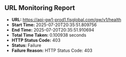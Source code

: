 ## URL Monitoring Report

- **URL:** https://api-gw1-prod1.fisglobal.com/gw/v1/health
- **Start Time:** 2025-07-20T20:35:51.809756
- **End Time:** 2025-07-20T20:35:51.910694
- **Total Time Taken:** 0.100938 seconds
- **HTTP Status Code:** 403
- **Status:** Failure
- **Failure Reason:** HTTP Status Code: 403
